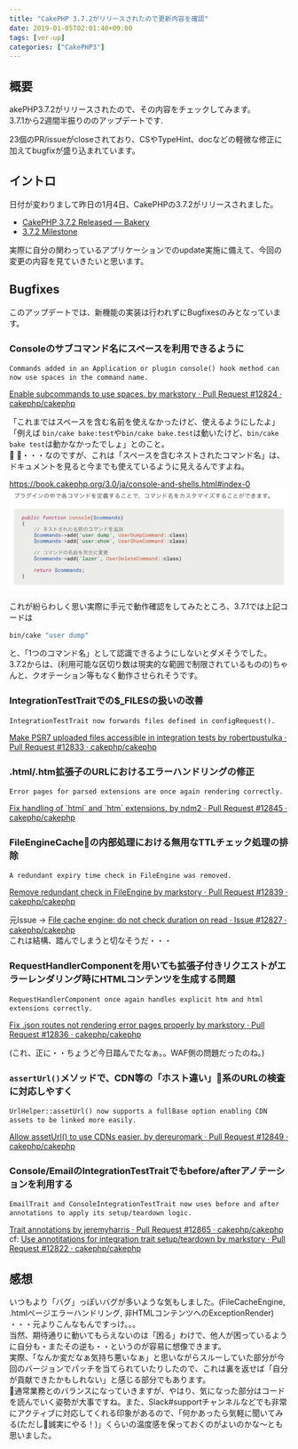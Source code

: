 ```yaml
---
title: "CakePHP 3.7.2がリリースされたので更新内容を確認"
date: 2019-01-05T02:01:40+09:00
tags: [ver-up]
categories: ["CakePHP3"]
---
```

## 概要
akePHP3.7.2がリリースされたので、その内容をチェックしてみます。  
3.7.1から2週間半振りののアップデートです.

23個のPR/issueがcloseされており、CSやTypeHint、docなどの軽微な修正に加えてbugfixが盛り込まれています。

<!--more-->

## イントロ
日付が変わりまして昨日の1月4日、CakePHPの3.7.2がリリースされました。

* [CakePHP 3\.7\.2 Released — Bakery](https://bakery.cakephp.org/2019/01/03/cakephp_372_released.html)
* [3\.7\.2 Milestone](https://github.com/cakephp/cakephp/milestone/187?closed=1)

実際に自分の関わっているアプリケーションでのupdate実施に備えて、今回の変更の内容を見ていきたいと思います。

## Bugfixes
このアップデートでは、新機能の実装は行われずにBugfixesのみとなっています。

### Consoleのサブコマンド名にスペースを利用できるように

```
Commands added in an Application or plugin console() hook method can now use spaces in the command name.
```
[Enable subcommands to use spaces\. by markstory · Pull Request \#12824 · cakephp/cakephp](https://github.com/cakephp/cakephp/pull/12824)

「これまではスペースを含む名前を使えなかったけど、使えるようにしたよ」「例えば `bin/cake bake:test`や`bin/cake bake.test`は動いたけど、`bin/cake bake test`は動かなかったでしょ」とのこと。  

・・・なのですが、これは「スペースを含むネストされたコマンド名」は、ドキュメントを見ると今までも使えているように見えるんですよね。

https://book.cakephp.org/3.0/ja/console-and-shells.html#index-0
![](/images/posts/2019-01-05-02-49-21.png)

これが紛らわしく思い実際に手元で動作確認をしてみたところ、3.7.1では上記コードは

```sh
bin/cake "user dump"
```
と、「1つのコマンド名」として認識できるようにしないとダメそうでした。  
3.7.2からは、(利用可能な区切り数は現実的な範囲で制限されているものの)ちゃんと、クオテーション等もなく動作させられそうです。

### IntegrationTestTraitでの$_FILESの扱いの改善
```
IntegrationTestTrait now forwards files defined in configRequest().
```
[Make PSR7 uploaded files accessible in integration tests by robertpustulka · Pull Request \#12833 · cakephp/cakephp](https://github.com/cakephp/cakephp/pull/12833)

### .html/.htm拡張子のURLにおけるエラーハンドリングの修正
```
Error pages for parsed extensions are once again rendering correctly.
```
[Fix handling of \`html\` and \`htm\` extensions\. by ndm2 · Pull Request \#12845 · cakephp/cakephp](https://github.com/cakephp/cakephp/pull/12845)

### FileEngineCacheの内部処理における無用なTTLチェック処理の排除
```
A redundant expiry time check in FileEngine was removed.
```
[Remove redundant check in FileEngine by markstory · Pull Request \#12839 · cakephp/cakephp](https://github.com/cakephp/cakephp/pull/12839)

元Issue -> [File cache engine: do not check duration on read · Issue \#12827 · cakephp/cakephp](https://github.com/cakephp/cakephp/issues/12827)  
これは結構、踏んでしまうと切なそうだ・・・

### RequestHandlerComponentを用いても拡張子付きリクエストがエラーレンダリング時にHTMLコンテンツを生成する問題

```
RequestHandlerComponent once again handles explicit htm and html extensions correctly.
```
[Fix \.json routes not rendering error pages properly by markstory · Pull Request \#12836 · cakephp/cakephp](https://github.com/cakephp/cakephp/pull/12836)

(これ、正に・・ちょうど今日踏んでたなぁ。。WAF側の問題だったのね。)

### `assertUrl()`メソッドで、CDN等の「ホスト違い」系のURLの検査に対応しやすく
```
UrlHelper::assetUrl() now supports a fullBase option enabling CDN assets to be linked more easily.
```
[Allow assetUrl\(\) to use CDNs easier\. by dereuromark · Pull Request \#12849 · cakephp/cakephp](https://github.com/cakephp/cakephp/pull/12849)

### Console/EmailのIntegrationTestTraitでもbefore/afterアノテーションを利用する
```
EmailTrait and ConsoleIntegrationTestTrait now uses before and after annotations to apply its setup/teardown logic.
```
[Trait annotations by jeremyharris · Pull Request \#12865 · cakephp/cakephp](https://github.com/cakephp/cakephp/pull/12865)  
cf: [Use annotitations for integration trait setup/teardown by markstory · Pull Request \#12822 · cakephp/cakephp](https://github.com/cakephp/cakephp/pull/12822)

## 感想
いつもより「バグ」っぽいバグが多いような気もしました。(FileCacheEngine, .htmlページエラーハンドリング, 非HTMLコンテンツへのExceptionRender)  
・・・元よりこんなもんですっけ。。。  
当然、期待通りに動いてもらえないのは「困る」わけで、他人が困っているように自分も・またその逆も・・というのが容易に想像できます。  
実際、「なんか変だなぁ気持ち悪いなぁ」と思いながらスルーしていた部分が今回のバージョンでパッチを当てられていたりしたので、これは裏を返せば「自分が貢献できたかもしれない」と感じる部分でもあります。  
通常業務とのバランスになっていきますが、やはり、気になった部分はコードを読んでいく姿勢が大事ですね。また、Slack#supportチャンネルなどでも非常にアクティブに対応してくれる印象があるので、「何かあったら気軽に聞いてみる(ただし誠実にやる！)」くらいの温度感を保っておくのがよいのかな〜とも思いました。